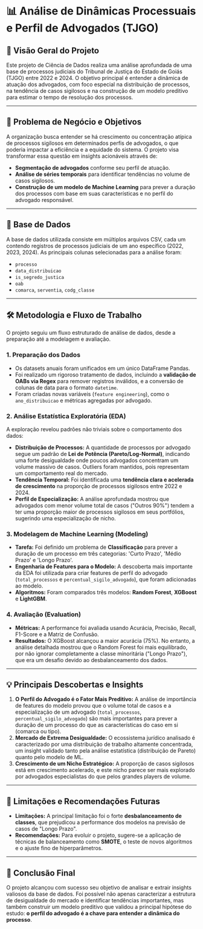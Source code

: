 # 📊 Análise de Dinâmicas Processuais e Perfil de Advogados (TJGO)

## 📄 Visão Geral do Projeto

Este projeto de Ciência de Dados realiza uma análise aprofundada de uma base de processos judiciais do Tribunal de Justiça do Estado de Goiás (TJGO) entre 2022 e 2024. O objetivo principal é entender a dinâmica de atuação dos advogados, com foco especial na distribuição de processos, na tendência de casos sigilosos e na construção de um modelo preditivo para estimar o tempo de resolução dos processos.

---
## 🎯 Problema de Negócio e Objetivos

A organização busca entender se há crescimento ou concentração atípica de processos sigilosos em determinados perfis de advogados, o que poderia impactar a eficiência e a equidade do sistema. O projeto visa transformar essa questão em insights acionáveis através de:

* **Segmentação de advogados** conforme seu perfil de atuação.
* **Análise de séries temporais** para identificar tendências no volume de casos sigilosos.
* **Construção de um modelo de Machine Learning** para prever a duração dos processos com base em suas características e no perfil do advogado responsável.

---
## 💾 Base de Dados

A base de dados utilizada consiste em múltiplos arquivos CSV, cada um contendo registros de processos judiciais de um ano específico (2022, 2023, 2024). As principais colunas selecionadas para a análise foram:
* `processo`
* `data_distribuicao`
* `is_segredo_justica`
* `oab`
* `comarca`, `serventia`, `codg_classe`

---
## 🛠️ Metodologia e Fluxo de Trabalho

O projeto seguiu um fluxo estruturado de análise de dados, desde a preparação até a modelagem e avaliação.

### 1. Preparação dos Dados
* Os datasets anuais foram unificados em um único DataFrame Pandas.
* Foi realizado um rigoroso tratamento de dados, incluindo a **validação de OABs via Regex** para remover registros inválidos, e a conversão de colunas de data para o formato `datetime`.
* Foram criadas novas variáveis (`feature engineering`), como o `ano_distribuicao` e métricas agregadas por advogado.

### 2. Análise Estatística Exploratória (EDA)
A exploração revelou padrões não triviais sobre o comportamento dos dados:
* **Distribuição de Processos:** A quantidade de processos por advogado segue um padrão de **Lei de Potência (Pareto/Log-Normal)**, indicando uma forte desigualdade onde poucos advogados concentram um volume massivo de casos. Outliers foram mantidos, pois representam um comportamento real do mercado.
* **Tendência Temporal:** Foi identificada uma **tendência clara e acelerada de crescimento** na proporção de processos sigilosos entre 2022 e 2024.
* **Perfil de Especialização:** A análise aprofundada mostrou que advogados com menor volume total de casos ("Outros 90%") tendem a ter uma proporção maior de processos sigilosos em seus portfólios, sugerindo uma especialização de nicho.

### 3. Modelagem de Machine Learning (Modeling)
* **Tarefa:** Foi definido um problema de **Classificação** para prever a duração de um processo em três categorias: 'Curto Prazo', 'Médio Prazo' e 'Longo Prazo'.
* **Engenharia de Features para o Modelo:** A descoberta mais importante da EDA foi utilizada para criar features de perfil do advogado (`total_processos` e `percentual_sigilo_advogado`), que foram adicionadas ao modelo.
* **Algoritmos:** Foram comparados três modelos: **Random Forest**, **XGBoost** e **LightGBM**.

### 4. Avaliação (Evaluation)
* **Métricas:** A performance foi avaliada usando Acurácia, Precisão, Recall, F1-Score e a Matriz de Confusão.
* **Resultados:** O XGBoost alcançou a maior acurácia (75%). No entanto, a análise detalhada mostrou que o Random Forest foi mais equilibrado, por não ignorar completamente a classe minoritária ("Longo Prazo"), que era um desafio devido ao desbalanceamento dos dados.

---
## 💡 Principais Descobertas e Insights

1.  **O Perfil do Advogado é o Fator Mais Preditivo:** A análise de importância de features do modelo provou que o volume total de casos e a especialização de um advogado (`total_processos`, `percentual_sigilo_advogado`) são mais importantes para prever a duração de um processo do que as características do caso em si (comarca ou tipo).
2.  **Mercado de Extrema Desigualdade:** O ecossistema jurídico analisado é caracterizado por uma distribuição de trabalho altamente concentrada, um insight validado tanto pela análise estatística (distribuição de Pareto) quanto pelo modelo de ML.
3.  **Crescimento de um Nicho Estratégico:** A proporção de casos sigilosos está em crescimento acelerado, e este nicho parece ser mais explorado por advogados especialistas do que pelos grandes players de volume.

---
## 🚧 Limitações e Recomendações Futuras

* **Limitações:** A principal limitação foi o forte **desbalanceamento de classes**, que prejudicou a performance dos modelos na previsão de casos de "Longo Prazo".
* **Recomendações:** Para evoluir o projeto, sugere-se a aplicação de técnicas de balanceamento como **SMOTE**, o teste de novos algoritmos e o ajuste fino de hiperparâmetros.

---
## 🏁 Conclusão Final

O projeto alcançou com sucesso seu objetivo de analisar e extrair insights valiosos da base de dados. Foi possível não apenas caracterizar a estrutura de desigualdade do mercado e identificar tendências importantes, mas também construir um modelo preditivo que validou a principal hipótese do estudo: **o perfil do advogado é a chave para entender a dinâmica do processo**.